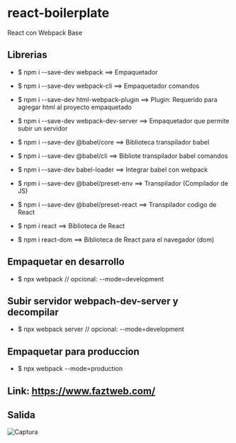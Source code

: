 # react-boilerplate
React con Webpack Base

## Librerias
- $ npm i --save-dev webpack                                      ==> Empaquetador
- $ npm i --save-dev webpack-cli                                  ==> Empaquetador comandos
- $ npm i --save-dev html-webpack-plugin                          ==> Plugin: Requerido para agregar html al proyecto empaquetado
- $ npm i --save-dev webpack-dev-server                           ==> Empaquetador que permite subir un servidor

- $ npm i --save-dev @babel/core                                  ==> Biblioteca transpilador babel
- $ npm i --save-dev @babel/cli                                   ==> Bibliote transpilador babel comandos 
- $ npm i --save-dev babel-loader                                 ==> Integrar babel con webpack
- $ npm i --save-dev @babel/preset-env                            ==> Transpilador (Compilador de JS)
- $ npm i --save-dev @babel/preset-react                          ==> Transpilador codigo de React

- $ npm i react                                                   ==> Biblioteca de React
- $ npm i react-dom                                               ==> Biblioteca de React para el navegador (dom)

## Empaquetar en desarrollo
- $ npx webpack   // opcional: --mode=development
 
## Subir servidor webpach-dev-server y decompilar
- $ npx webpack server     // opcional: --mode=development

## Empaquetar para produccion
- $ npx webpack --mode=production


 ## Link: https://www.faztweb.com/


## Salida

![Captura](https://user-images.githubusercontent.com/7141537/117546234-03c1a900-afef-11eb-8e71-99f54504f549.PNG)
